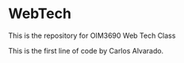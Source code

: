 # WebTech
 This is the repository for OIM3690 Web Tech Class

This is the first line of code by Carlos Alvarado.